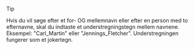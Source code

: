 <!-- markdownlint-disable-file MD041 -->
> [!TIP]
> Hvis du vil søge efter et for- OG mellemnavn eller efter en person med to efternavne, skal du indtaste et understregningstegn mellem navnene. Eksempel: "Carl_Martin" eller "Jennings_Fletcher". Understregningen fungerer som et jokertegn.
